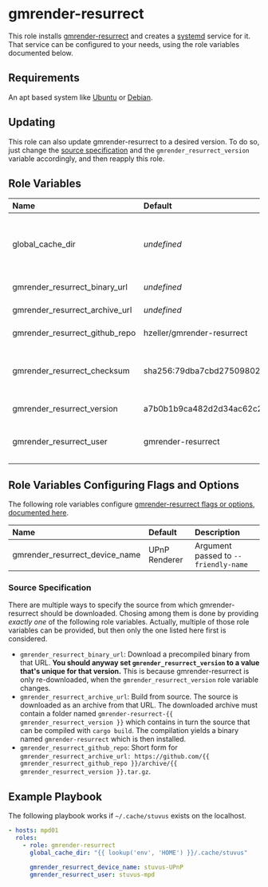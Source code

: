 # gmrender-resurrect

This role installs [gmrender-resurrect](https://github.com/hzeller/gmrender-resurrect) and creates a
[systemd](https://wiki.debian.org/systemd) service for it.
That service can be configured to your needs, using the role variables documented below.

## Requirements

An apt based system like [Ubuntu](https://www.ubuntu.com/) or [Debian](https://www.debian.org/).

## Updating

This role can also update gmrender-resurrect to a desired version.
To do so, just change the [source specification](#source-specification) and the
`gmrender_resurrect_version` variable accordingly, and then reapply this role.

## Role Variables

| Name                           | Default                                                                 | Description                                                |
| :----------------------------- | :---------------------------------------------------------------------- | :--------------------------------------------------------- |
| global_cache_dir               | _undefined_                                                             | **[Must be set]** Local directory to store temporary files |
| gmrender_resurrect_binary_url  | _undefined_                                                             | See [source specification](#source-specification)          |
| gmrender_resurrect_archive_url | _undefined_                                                             | See [source specification](#source-specification)          |
| gmrender_resurrect_github_repo | hzeller/gmrender-resurrect                                              | See [source specification](#source-specification)          |
| gmrender_resurrect_checksum    | sha256:79dba7cbd275098026a16829597b7013ab71a9cca4c9762af6f210637099c39a | Checksum of the downloaded archive or binary               |
| gmrender_resurrect_version     | a7b0b1b9ca482d2d34ac62c2f2dc0cf0dfbb702b                                | See [source specification](#source-specification)          |
| gmrender_resurrect_user        | gmrender-resurrect                                                      | The user that runs gmrender-resurrect.                     |

## Role Variables Configuring Flags and Options

The following role variables configure
[gmrender-resurrect flags or options, documented here](https://github.com/hzeller/gmrender-resurrect/blob/master/INSTALL.md#commandline-options).

| Name                           | Default       | Description                          |
| :----------------------------- | :------------ | :----------------------------------- |
| gmrender_resurrect_device_name | UPnP Renderer | Argument passed to `--friendly-name` |

### Source Specification

There are multiple ways to specify the source from which gmrender-resurrect should be downloaded.
Chosing among them is done by providing *exactly one* of the following role variables.
Actually, multiple of those role variables can be provided, but then only the one listed here first
is considered.

* `gmrender_resurrect_binary_url`:
  Download a precompiled binary from that URL.
  **You should anyway set `gmrender_resurrect_version` to a value that's unique for that version.**
  This is because gmrender-resurrect is only re-downloaded, when the `gmrender_resurrect_version`
  role variable changes.
* `gmrender_resurrect_archive_url`:
  Build from source.
  The source is downloaded as an archive from that URL.
  The downloaded archive must contain a folder named
  `gmrender-resurrect-{{ gmrender_resurrect_version }}` which contains in turn the source that can
  be compiled with `cargo build`.
  The compilation yields a binary named `gmrender-resurrect` which is then installed.
* `gmrender_resurrect_github_repo`: 
  Short form for
  `gmrender_resurrect_archive_url: https://github.com/{{ gmrender_resurrect_github_repo }}/archive/{{ gmrender_resurrect_version }}.tar.gz`.

## Example Playbook

The following playbook works if `~/.cache/stuvus` exists on the localhost.

```yml
- hosts: mpd01
  roles:
    - role: gmrender-resurrect
      global_cache_dir: "{{ lookup('env', 'HOME') }}/.cache/stuvus"

      gmrender_resurrect_device_name: stuvus-UPnP
      gmrender_resurrect_user: stuvus-mpd
```
